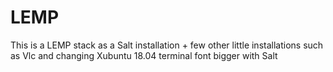 # LEMP
This is a LEMP stack as a Salt installation + few other little installations such as Vlc and changing Xubuntu 18.04 terminal font bigger with Salt
